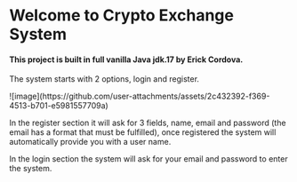 <h1>Welcome to Crypto Exchange System</h1>
<h4>This project is built in full vanilla Java jdk.17 by Erick Cordova.</h4>
<p>The system starts with 2 options, login and register.</p>
![image](https://github.com/user-attachments/assets/2c432392-f369-4513-b701-e5981557709a)

<p>In the register section it will ask for 3 fields, name, email and password (the email has a format that must be fulfilled), once registered the system will automatically provide you with a user name.</p>
<p>In the login section the system will ask for your email and password to enter the system.</p>
